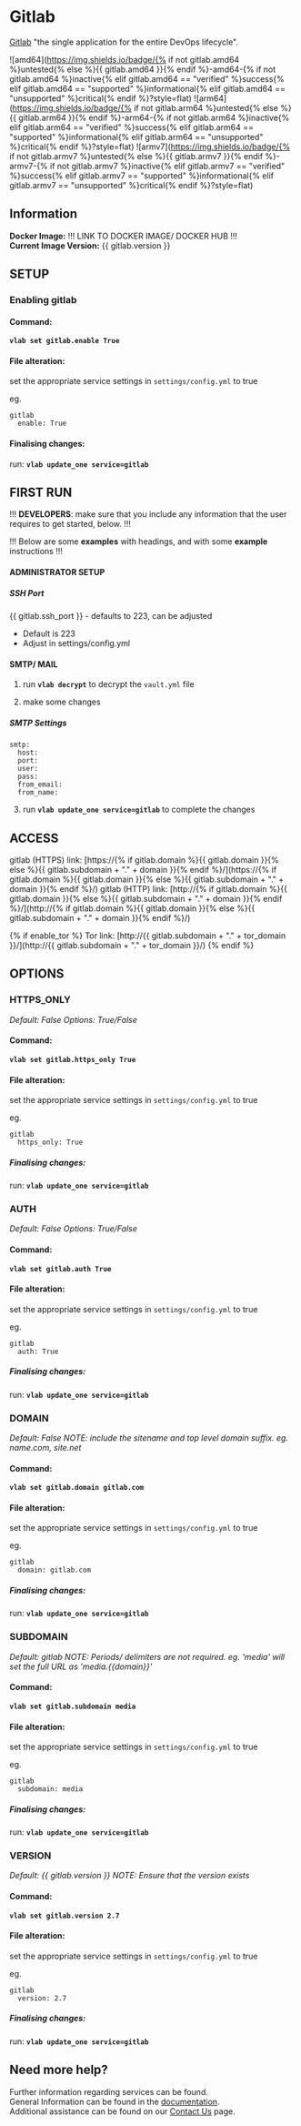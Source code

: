 # Gitlab

[Gitlab](https://docs.gitlab.com/) "the single application for the entire DevOps lifecycle".

![amd64](https://img.shields.io/badge/{% if not gitlab.amd64 %}untested{% else %}{{ gitlab.amd64 }}{% endif %}-amd64-{% if not gitlab.amd64 %}inactive{% elif gitlab.amd64 == "verified" %}success{% elif gitlab.amd64 == "supported" %}informational{% elif gitlab.amd64 == "unsupported" %}critical{% endif %}?style=flat)
![arm64](https://img.shields.io/badge/{% if not gitlab.arm64 %}untested{% else %}{{ gitlab.arm64 }}{% endif %}-arm64-{% if not gitlab.arm64 %}inactive{% elif gitlab.arm64 == "verified" %}success{% elif gitlab.arm64 == "supported" %}informational{% elif gitlab.arm64 == "unsupported" %}critical{% endif %}?style=flat)
![armv7](https://img.shields.io/badge/{% if not gitlab.armv7 %}untested{% else %}{{ gitlab.armv7 }}{% endif %}-armv7-{% if not gitlab.armv7 %}inactive{% elif gitlab.armv7 == "verified" %}success{% elif gitlab.armv7 == "supported" %}informational{% elif gitlab.armv7 == "unsupported" %}critical{% endif %}?style=flat)

## Information


**Docker Image:** !!! LINK TO DOCKER IMAGE/ DOCKER HUB !!!  
**Current Image Version:** {{ gitlab.version }}

## SETUP

### Enabling gitlab

#### Command:

**`vlab set gitlab.enable True`**

#### File alteration:

set the appropriate service settings in `settings/config.yml` to true

eg.
```
gitlab
  enable: True
```

#### Finalising changes:

run: **`vlab update_one service=gitlab`**

## FIRST RUN

!!! **DEVELOPERS**: make sure that you include any information that the user requires to get started, below. !!!

!!! Below are some **examples** with headings, and with some **example** instructions !!!

#### ADMINISTRATOR SETUP

##### SSH Port
{{ gitlab.ssh_port }} - defaults to 223, can be adjusted
- Default is 223
- Adjust in settings/config.yml

#### SMTP/ MAIL

1. run **`vlab decrypt`** to decrypt the `vault.yml` file

2. make some changes


##### SMTP Settings
```
smtp:
  host:
  port:
  user:
  pass:
  from_email:
  from_name:
```

3. run **`vlab update_one service=gitlab`** to complete the changes


## ACCESS

gitlab (HTTPS) link: [https://{% if gitlab.domain %}{{ gitlab.domain }}{% else %}{{ gitlab.subdomain + "." + domain }}{% endif %}/](https://{% if gitlab.domain %}{{ gitlab.domain }}{% else %}{{ gitlab.subdomain + "." + domain }}{% endif %}/)
gitlab (HTTP) link: [http://{% if gitlab.domain %}{{ gitlab.domain }}{% else %}{{ gitlab.subdomain + "." + domain }}{% endif %}/](http://{% if gitlab.domain %}{{ gitlab.domain }}{% else %}{{ gitlab.subdomain + "." + domain }}{% endif %}/)

{% if enable_tor %}
Tor link: [http://{{ gitlab.subdomain + "." + tor_domain }}/](http://{{ gitlab.subdomain + "." + tor_domain }}/)
{% endif %}

## OPTIONS

### HTTPS_ONLY
*Default: False*
*Options: True/False*

#### Command:

**`vlab set gitlab.https_only True`**

#### File alteration:

set the appropriate service settings in `settings/config.yml` to true

eg.
```
gitlab
  https_only: True
```

##### Finalising changes:

run: **`vlab update_one service=gitlab`**

### AUTH
*Default: False*
*Options: True/False*

#### Command:

**`vlab set gitlab.auth True`**

#### File alteration:

set the appropriate service settings in `settings/config.yml` to true

eg.
```
gitlab
  auth: True
```

##### Finalising changes:

run: **`vlab update_one service=gitlab`**

### DOMAIN
*Default: False*
*NOTE: include the sitename and top level domain suffix. eg. name.com, site.net*

#### Command:

**`vlab set gitlab.domain gitlab.com`**

#### File alteration:

set the appropriate service settings in `settings/config.yml` to true

eg.
```
gitlab
  domain: gitlab.com
```

##### Finalising changes:

run: **`vlab update_one service=gitlab`**

### SUBDOMAIN
*Default: gitlab*
*NOTE: Periods/ delimiters are not required. eg. 'media' will set the full URL as 'media.{{domain}}'*

#### Command:

**`vlab set gitlab.subdomain media`**

#### File alteration:

set the appropriate service settings in `settings/config.yml` to true

eg.
```
gitlab
  subdomain: media
```

##### Finalising changes:

run: **`vlab update_one service=gitlab`**

### VERSION
*Default: {{  gitlab.version  }}*
*NOTE: Ensure that the version exists*

#### Command:

**`vlab set gitlab.version 2.7`**

#### File alteration:

set the appropriate service settings in `settings/config.yml` to true

eg.
```
gitlab
  version: 2.7
```

##### Finalising changes:

run: **`vlab update_one service=gitlab`**

## Need more help?
Further information regarding services can be found. \
General Information can be found in the [documentation](https://docs.vivumlab.com). \
Additional assistance can be found on our [Contact Us](https://docs.vivumlab.com/Contact-us) page.
